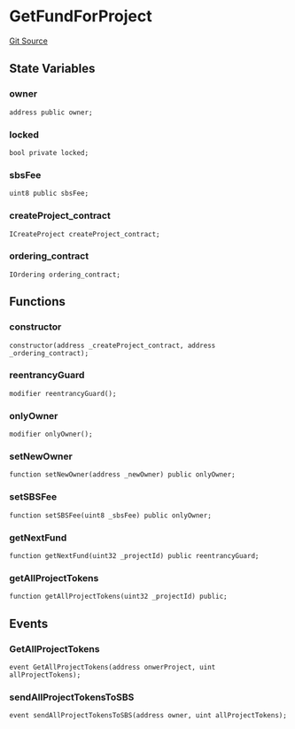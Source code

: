 # GetFundForProject
[Git Source](https://github.com/sbsweb3hub/sbs_contracts/blob/6b40f2679f7e03f7398df97700949af278bd88cc/src/GetFundForProject.sol)


## State Variables
### owner

```solidity
address public owner;
```


### locked

```solidity
bool private locked;
```


### sbsFee

```solidity
uint8 public sbsFee;
```


### createProject_contract

```solidity
ICreateProject createProject_contract;
```


### ordering_contract

```solidity
IOrdering ordering_contract;
```


## Functions
### constructor


```solidity
constructor(address _createProject_contract, address _ordering_contract);
```

### reentrancyGuard


```solidity
modifier reentrancyGuard();
```

### onlyOwner


```solidity
modifier onlyOwner();
```

### setNewOwner


```solidity
function setNewOwner(address _newOwner) public onlyOwner;
```

### setSBSFee


```solidity
function setSBSFee(uint8 _sbsFee) public onlyOwner;
```

### getNextFund


```solidity
function getNextFund(uint32 _projectId) public reentrancyGuard;
```

### getAllProjectTokens


```solidity
function getAllProjectTokens(uint32 _projectId) public;
```

## Events
### GetAllProjectTokens

```solidity
event GetAllProjectTokens(address onwerProject, uint allProjectTokens);
```

### sendAllProjectTokensToSBS

```solidity
event sendAllProjectTokensToSBS(address owner, uint allProjectTokens);
```

